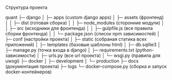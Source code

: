 Структура проекта

quant
├─ django
│  ├─ apps (custom django apps)
│  ├─ assets (фронтенд)
│  │  ├─ dist (готовая сборка)
│  │  ├─ node_modules (сторонние модули)
│  │  ├─ src (исходники для фронтенда)
│  │  ├─ gulpfile.js (все правила сборки фронтенда)
│  │  └─ package.json (список npm зависимостей)
│  ├─ conf (настройки проекта)
│  ├─ static (собраная статика всех приложений)
│  ├─ templates (базовые шаблоны html)
│  ├─ db.sqlite3
│  ├─ manage.py (точка входа в django)
│  ├─ requirements.txt (python-зависимости)
│  ├─ urls.py (все url проекта)
│  └─ wsgi.py (правила для uwsgi)
├─ docker
│  ├─ development
│  └─ production
├─ docs (документация проекта)
├─ logs
└─ docker-compose.py (сборка и запуск docker-контейнеров)
